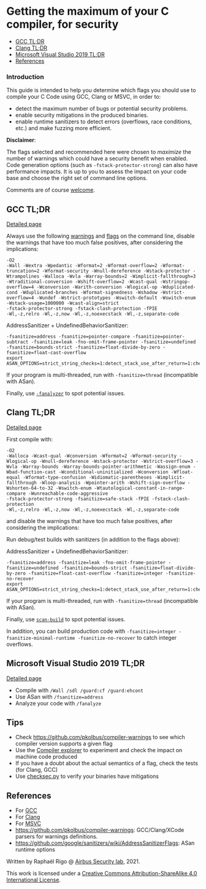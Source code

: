 # Getting the maximum of your C compiler, for security

- [GCC TL;DR](#gcc-tldr)
- [Clang TL;DR](#clang-tldr)
- [Microsoft Visual Studio 2019 TL;DR](#microsoft-visual-studio-2019-tldr)
- [References](#references)

### Introduction

This guide is intended to help you determine which flags you should use to
compile your C Code using GCC, Clang or MSVC, in order to:

* detect the maximum number of bugs or potential security problems.
* enable security mitigations in the produced binaries.
* enable runtime sanitizers to detect errors (overflows, race conditions, etc.) and make fuzzing more efficient.


**Disclaimer**:

The flags selected and recommended here were chosen to *maximize* the number of
warnings which could have a security benefit when enabled. Code generation
options (such as `-fstack-protector-strong`) can also have performance impacts.
It is up to you to assess the impact on your code base and choose the right set
of command line options.


Comments are of course [welcome](https://github.com/airbus-seclab/c-compiler-security/issues).


## GCC TL;DR

[Detailed page](./gcc_compilation.md)

Always use the following [warnings](./gcc_compilation.md#warnings) and [flags](./gcc_compilation.md#compilation-flags) on the command line, disable the warnings that have too much false positives, after considering the implications:
```
-O2
-Wall -Wextra -Wpedantic -Wformat=2 -Wformat-overflow=2 -Wformat-truncation=2 -Wformat-security -Wnull-dereference -Wstack-protector -Wtrampolines -Walloca -Wvla -Warray-bounds=2 -Wimplicit-fallthrough=3 -Wtraditional-conversion -Wshift-overflow=2 -Wcast-qual -Wstringop-overflow=4 -Wconversion -Warith-conversion -Wlogical-op -Wduplicated-cond -Wduplicated-branches -Wformat-signedness -Wshadow -Wstrict-overflow=4 -Wundef -Wstrict-prototypes -Wswitch-default -Wswitch-enum -Wstack-usage=1000000 -Wcast-align=strict
-fstack-protector-strong -fstack-clash-protection -fPIE 
-Wl,-z,relro -Wl,-z,now -Wl,-z,noexecstack -Wl,-z,separate-code
```

AddressSanitizer + UndefinedBehaviorSanitizer:
```
-fsanitize=address -fsanitize=pointer-compare -fsanitize=pointer-subtract -fsanitize=leak -fno-omit-frame-pointer -fsanitize=undefined -fsanitize=bounds-strict -fsanitize=float-divide-by-zero -fsanitize=float-cast-overflow
export ASAN_OPTIONS=strict_string_checks=1:detect_stack_use_after_return=1:check_initialization_order=1:strict_init_order=1:detect_invalid_pointer_pairs=2
```

If your program is multi-threaded, run with `-fsanitize=thread` (incompatible with ASan).

Finally, use [`-fanalyzer`](./gcc_compilation.md#code-analysis) to spot potential issues.

## Clang TL;DR

[Detailed page](./clang_compilation.md)

First compile with:

```
-O2
-Walloca -Wcast-qual -Wconversion -Wformat=2 -Wformat-security -Wlogical-op -Wnull-dereference -Wstack-protector -Wstrict-overflow=3 -Wvla -Warray-bounds -Warray-bounds-pointer-arithmetic -Wassign-enum -Wbad-function-cast -Wconditional-uninitialized -Wconversion -Wfloat-equal -Wformat-type-confusion -Widiomatic-parentheses -Wimplicit-fallthrough -Wloop-analysis -Wpointer-arith -Wshift-sign-overflow -Wshorten-64-to-32 -Wswitch-enum -Wtautological-constant-in-range-compare -Wunreachable-code-aggressive 
-fstack-protector-strong -fsanitize=safe-stack -fPIE -fstack-clash-protection
-Wl,-z,relro -Wl,-z,now -Wl,-z,noexecstack -Wl,-z,separate-code
```
and disable the warnings that have too much false positives, after considering the implications:

Run debug/test builds with sanitizers (in addition to the flags above):

AddressSanitizer + UndefinedBehaviorSanitizer:
```
-fsanitize=address -fsanitize=leak -fno-omit-frame-pointer -fsanitize=undefined -fsanitize=bounds-strict -fsanitize=float-divide-by-zero -fsanitize=float-cast-overflow -fsanitize=integer -fsanitize-no-recover
export ASAN_OPTIONS=strict_string_checks=1:detect_stack_use_after_return=1:check_initialization_order=1:strict_init_order=1:detect_invalid_pointer_pairs=2
```

If your program is multi-threaded, run with `-fsanitize=thread` (incompatible with ASan).

Finally, use [`scan-build`](./clang_compilation.md#code-analysis) to spot potential issues.

In addition, you can build production code with `-fsanitize=integer -fsanitize-minimal-runtime -fsanitize-no-recover` to catch integer overflows.


## Microsoft Visual Studio 2019 TL;DR

[Detailed page](./msvc_compilation.md)

* Compile with `/Wall /sdl /guard:cf /guard:ehcont`
* Use ASan with `/fsanitize=address`
* Analyze your code with `/fanalyze`

## Tips

* Check <https://github.com/pkolbus/compiler-warnings> to see which compiler version supports a given flag
* Use the [Compiler explorer](https://godbolt.org/) to experiment and check the impact on machine code produced
* If you have a doubt about the actual semantics of a flag, check the tests (for Clang, GCC)
* Use [checksec.py](https://github.com/Wenzel/checksec.py) to verify your binaries have mitigations

## References

* For [GCC](./gcc_compilation.md#references)
* For [Clang](./clang_compilation.md#references)
* For [MSVC](./msvc_compilation.md#references)
* <https://github.com/pkolbus/compiler-warnings>: GCC/Clang/XCode parsers for warnings definitions.
* <https://github.com/google/sanitizers/wiki/AddressSanitizerFlags>: ASan runtime options


Written by Raphaël Rigo @ [Airbus Security lab](https://airbus-seclab.github.io), 2021.

This work is licensed under a
[Creative Commons Attribution-ShareAlike 4.0 International License][cc-by-sa].

[cc-by-sa]: http://creativecommons.org/licenses/by-sa/4.0/
